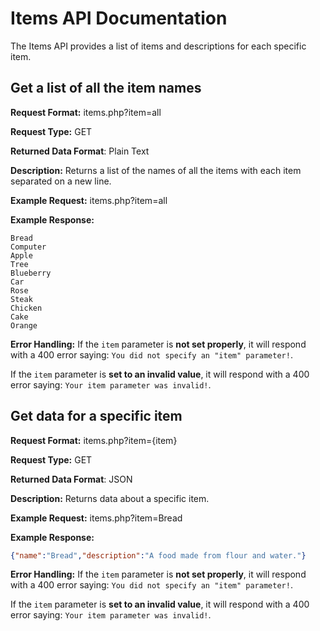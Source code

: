 # Items API Documentation
The Items API provides a list of items and descriptions for each specific item.

## Get a list of all the item names
**Request Format:** items.php?item=all

**Request Type:** GET

**Returned Data Format**: Plain Text

**Description:** Returns a list of the names of all the items with each item 
separated on a new line.

**Example Request:** items.php?item=all

**Example Response:**
```
Bread
Computer
Apple
Tree
Blueberry
Car
Rose
Steak
Chicken
Cake
Orange
```

**Error Handling:**
If the `item` parameter is **not set properly**, it will respond with a 400 error saying: `You did not specify an "item" parameter!`.

If the `item` parameter is **set to an invalid value**, it will respond with a 400 error saying: `Your item parameter was invalid!`.

## Get data for a specific item
**Request Format:** items.php?item={item}

**Request Type:** GET

**Returned Data Format**: JSON

**Description:** Returns data about a specific item.

**Example Request:** items.php?item=Bread

**Example Response:**
```json
{"name":"Bread","description":"A food made from flour and water."}
```

**Error Handling:**
If the `item` parameter is **not set properly**, it will respond with a 400 error saying: `You did not specify an "item" parameter!`.

If the `item` parameter is **set to an invalid value**, it will respond with a 400 error saying: `Your item parameter was invalid!`.
